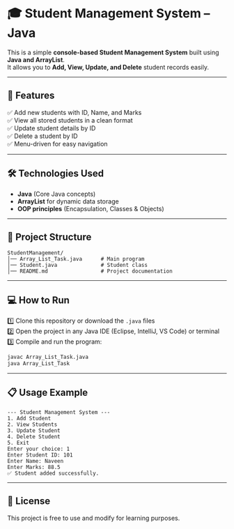 
# 🎓 Student Management System – Java  

This is a simple **console-based Student Management System** built using **Java and ArrayList**.  
It allows you to **Add, View, Update, and Delete** student records easily.  

---

## 🚀 Features  
✅ Add new students with ID, Name, and Marks  
✅ View all stored students in a clean format  
✅ Update student details by ID  
✅ Delete a student by ID  
✅ Menu-driven for easy navigation  

---

## 🛠️ Technologies Used  
- **Java** (Core Java concepts)  
- **ArrayList** for dynamic data storage  
- **OOP principles** (Encapsulation, Classes & Objects)  

---

## 📂 Project Structure  
```
StudentManagement/
│── Array_List_Task.java      # Main program
│── Student.java              # Student class
│── README.md                 # Project documentation
```

---

## 💻 How to Run  
1️⃣ Clone this repository or download the `.java` files  
2️⃣ Open the project in any Java IDE (Eclipse, IntelliJ, VS Code) or terminal  
3️⃣ Compile and run the program:  

```bash
javac Array_List_Task.java
java Array_List_Task
```

---

## 📋 Usage Example  

```
--- Student Management System ---
1. Add Student
2. View Students
3. Update Student
4. Delete Student
5. Exit
Enter your choice: 1
Enter Student ID: 101
Enter Name: Naveen
Enter Marks: 88.5
✅ Student added successfully.
```
---

## 📜 License  
This project is free to use and modify for learning purposes.  
